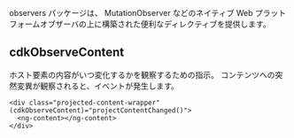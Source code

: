 observers パッケージは、 MutationObserver などのネイティブ Web プラットフォームオブザーバの上に構築された便利なディレクティブを提供します。

## cdkObserveContent

ホスト要素の内容がいつ変化するかを観察するための指示。 コンテンツへの突然変異が観察されると、イベントが発生します。

```
<div class="projected-content-wrapper" (cdkObserveContent)="projectContentChanged()">
  <ng-content></ng-content>
</div>
```
